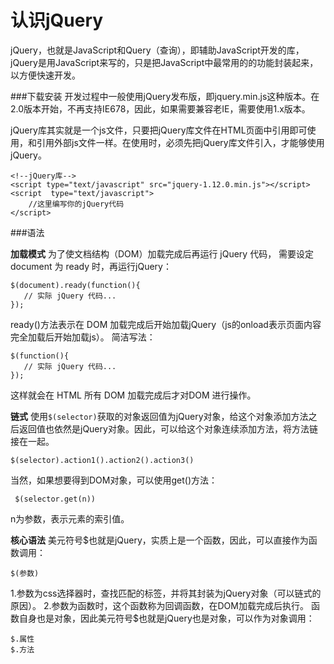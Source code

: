 认识jQuery
===================

jQuery，也就是JavaScript和Query（查询），即辅助JavaScript开发的库，jQuery是用JavaScript来写的，只是把JavaScript中最常用的的功能封装起来，以方便快速开发。

###下载安装
开发过程中一般使用jQuery发布版，即jquery.min.js这种版本。在2.0版本开始，不再支持IE678，因此，如果需要兼容老IE，需要使用1.x版本。


jQuery库其实就是一个js文件，只要把jQuery库文件在HTML页面中引用即可使用，和引用外部js文件一样。在使用时，必须先把jQuery库文件引入，才能够使用jQuery。


    <!--jQuery库-->
    <script type="text/javascript" src="jquery-1.12.0.min.js"></script>
    <script  type="text/javascript">
        //这里编写你的jQuery代码
    </script>

###语法

**加载模式**
为了使文档结构（DOM）加载完成后再运行 jQuery 代码， 需要设定 document 为 ready 时，再运行jQuery：

    $(document).ready(function(){ 
       // 实际 jQuery 代码... 
    });
ready()方法表示在 DOM 加载完成后开始加载jQuery（js的onload表示页面内容完全加载后开始加载js）。
简洁写法：

    $(function(){
       // 实际 jQuery 代码...
    });
这样就会在 HTML 所有 DOM 加载完成后才对DOM 进行操作。

**链式**
使用`$(selector)`获取的对象返回值为jQuery对象，给这个对象添加方法之后返回值也依然是jQuery对象。因此，可以给这个对象连续添加方法，将方法链接在一起。


    $(selector).action1().action2().action3()
当然，如果想要得到DOM对象，可以使用get()方法：

     $(selector.get(n))
n为参数，表示元素的索引值。


**核心语法**
美元符号$也就是jQuery，实质上是一个函数，因此，可以直接作为函数调用：

    $(参数)
1.参数为css选择器时，查找匹配的标签，并将其封装为jQuery对象（可以链式的原因）。
2.参数为函数时，这个函数称为回调函数，在DOM加载完成后执行。
函数自身也是对象，因此美元符号$也就是jQuery也是对象，可以作为对象调用：

    $.属性
    $.方法




